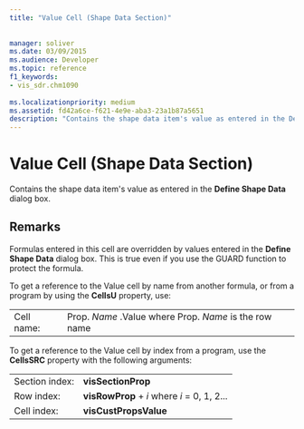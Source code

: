 ```yaml
---
title: "Value Cell (Shape Data Section)"
 
 
manager: soliver
ms.date: 03/09/2015
ms.audience: Developer
ms.topic: reference
f1_keywords:
- vis_sdr.chm1090
 
ms.localizationpriority: medium
ms.assetid: fd42a6ce-f621-4e9e-aba3-23a1b87a5651
description: "Contains the shape data item's value as entered in the Define Shape Data dialog box."
---
```


# Value Cell (Shape Data Section)

Contains the shape data item's value as entered in the **Define Shape Data** dialog box. 
  
## Remarks

Formulas entered in this cell are overridden by values entered in the **Define Shape Data** dialog box. This is true even if you use the GUARD function to protect the formula. 
  
To get a reference to the Value cell by name from another formula, or from a program by using the **CellsU** property, use: 
  
|||
|:-----|:-----|
| Cell name:  <br/> | Prop.  *Name*  .Value where Prop.  *Name*  is the row name  <br/> |
   
To get a reference to the Value cell by index from a program, use the **CellsSRC** property with the following arguments: 
  
|||
|:-----|:-----|
| Section index:  <br/> |**visSectionProp** <br/> |
| Row index:  <br/> |**visRowProp** +  *i*  where  *i*  = 0, 1, 2... |
| Cell index:  <br/> |**visCustPropsValue** <br/> |
   

